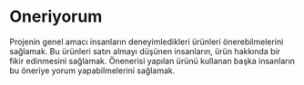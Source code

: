 # Oneriyorum
Projenin genel amacı insanların deneyimledikleri ürünleri önerebilmelerini sağlamak.
Bu ürünleri satın almayı düşünen insanların, ürün hakkında bir fikir edinmesini sağlamak.
Önenerisi yapılan ürünü kullanan başka insanların bu öneriye yorum yapabilmelerini sağlamak.
